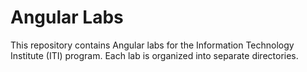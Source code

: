 # Angular Labs

This repository contains Angular labs for the Information Technology Institute (ITI) program. Each lab is organized into separate directories.